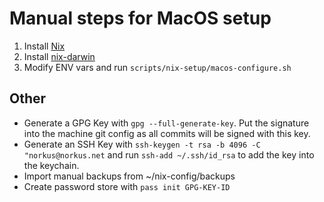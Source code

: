 # Manual steps for MacOS setup

1. Install [Nix](https://nixos.org/download.html#nix-install-macos)
1. Install [nix-darwin](https://github.com/LnL7/nix-darwin)
1. Modify ENV vars and run `scripts/nix-setup/macos-configure.sh`

## Other

- Generate a GPG Key with `gpg --full-generate-key`. Put the signature into the
  machine git config as all commits will be signed with this key.
- Generate an SSH Key with `ssh-keygen -t rsa -b 4096 -C "norkus@norkus.net`
  and run `ssh-add ~/.ssh/id_rsa` to add the key into the keychain.
- Import manual backups from ~/nix-config/backups
- Create password store with `pass init GPG-KEY-ID`

